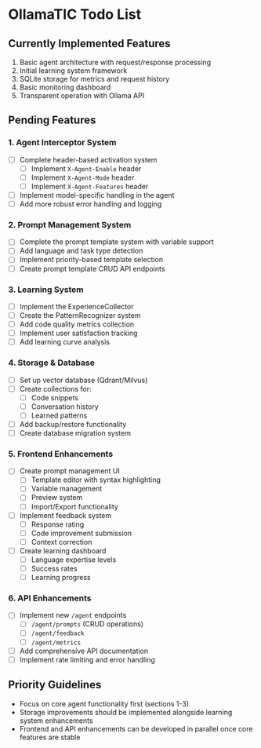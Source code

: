 # OllamaTIC Todo List

## Currently Implemented Features
1. Basic agent architecture with request/response processing
2. Initial learning system framework
3. SQLite storage for metrics and request history
4. Basic monitoring dashboard
5. Transparent operation with Ollama API

## Pending Features

### 1. Agent Interceptor System
- [ ] Complete header-based activation system
  - [ ] Implement `X-Agent-Enable` header
  - [ ] Implement `X-Agent-Mode` header
  - [ ] Implement `X-Agent-Features` header
- [ ] Implement model-specific handling in the agent
- [ ] Add more robust error handling and logging

### 2. Prompt Management System
- [ ] Complete the prompt template system with variable support
- [ ] Add language and task type detection
- [ ] Implement priority-based template selection
- [ ] Create prompt template CRUD API endpoints

### 3. Learning System
- [ ] Implement the ExperienceCollector
- [ ] Create the PatternRecognizer system
- [ ] Add code quality metrics collection
- [ ] Implement user satisfaction tracking
- [ ] Add learning curve analysis

### 4. Storage & Database
- [ ] Set up vector database (Qdrant/Milvus)
- [ ] Create collections for:
  - [ ] Code snippets
  - [ ] Conversation history
  - [ ] Learned patterns
- [ ] Add backup/restore functionality
- [ ] Create database migration system

### 5. Frontend Enhancements
- [ ] Create prompt management UI
  - [ ] Template editor with syntax highlighting
  - [ ] Variable management
  - [ ] Preview system
  - [ ] Import/Export functionality
- [ ] Implement feedback system
  - [ ] Response rating
  - [ ] Code improvement submission
  - [ ] Context correction
- [ ] Create learning dashboard
  - [ ] Language expertise levels
  - [ ] Success rates
  - [ ] Learning progress

### 6. API Enhancements
- [ ] Implement new `/agent` endpoints
  - [ ] `/agent/prompts` (CRUD operations)
  - [ ] `/agent/feedback`
  - [ ] `/agent/metrics`
- [ ] Add comprehensive API documentation
- [ ] Implement rate limiting and error handling

## Priority Guidelines
- Focus on core agent functionality first (sections 1-3)
- Storage improvements should be implemented alongside learning system enhancements
- Frontend and API enhancements can be developed in parallel once core features are stable
